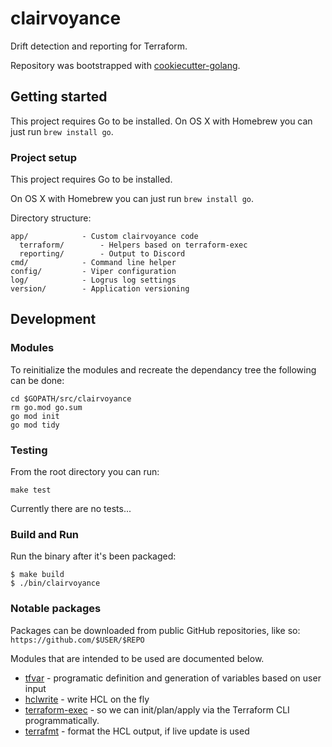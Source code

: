 # clairvoyance
Drift detection and reporting for Terraform.

Repository was bootstrapped with [cookiecutter-golang](https://github.com/lacion/cookiecutter-golang).

## Getting started
This project requires Go to be installed. On OS X with Homebrew you can just run `brew install go`.

### Project setup
This project requires Go to be installed. 

On OS X with Homebrew you can just run `brew install go`.


Directory structure:

```
app/            - Custom clairvoyance code
  terraform/        - Helpers based on terraform-exec
  reporting/        - Output to Discord
cmd/            - Command line helper
config/         - Viper configuration
log/            - Logrus log settings
version/        - Application versioning
```

## Development
### Modules
To reinitialize the modules and recreate the dependancy tree the following can be done:

```
cd $GOPATH/src/clairvoyance
rm go.mod go.sum
go mod init
go mod tidy
```

### Testing
From the root directory you can run:

``make test``

Currently there are no tests...

### Build and Run
Run the binary after it's been packaged:
```console
$ make build
$ ./bin/clairvoyance
```

### Notable packages
Packages can be downloaded from public GitHub repositories, like so:
`https://github.com/$USER/$REPO`

Modules that are intended to be used are documented below.
- [tfvar](https://github.com/shihanng/tfvar) - programatic definition and generation of variables based on user input
- [hclwrite](https://github.com/hashicorp/hcl/tree/v2.0.0/hclwrite) - write HCL on the fly
- [terraform-exec](https://github.com/kmoe/terraform-exec) - so we can init/plan/apply via the Terraform CLI programmatically.
- [terrafmt](https://github.com/terrycain/terrafmt) - format the HCL output, if live update is used
